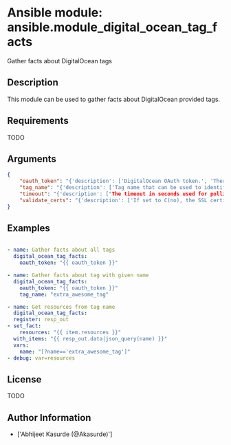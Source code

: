 # Ansible module: ansible.module_digital_ocean_tag_facts


Gather facts about DigitalOcean tags

## Description

This module can be used to gather facts about DigitalOcean provided tags.

## Requirements

TODO

## Arguments

``` json
{
    "oauth_token": "{'description': ['DigitalOcean OAuth token.', 'There are several other environment variables which can be used to provide this value.', "i.e., - 'DO_API_TOKEN', 'DO_API_KEY', 'DO_OAUTH_TOKEN' and 'OAUTH_TOKEN'"], 'required': False, 'aliases': ['api_token']}",
    "tag_name": "{'description': ['Tag name that can be used to identify and reference a tag.'], 'required': False}",
    "timeout": "{'description': ["The timeout in seconds used for polling DigitalOcean's API."], 'default': 30}",
    "validate_certs": "{'description': ['If set to C(no), the SSL certificates will not be validated.', 'This should only set to C(no) used on personally controlled sites using self-signed certificates.'], 'default': True, 'type': 'bool'}",
}
```

## Examples


``` yaml

- name: Gather facts about all tags
  digital_ocean_tag_facts:
    oauth_token: "{{ oauth_token }}"

- name: Gather facts about tag with given name
  digital_ocean_tag_facts:
    oauth_token: "{{ oauth_token }}"
    tag_name: "extra_awesome_tag"

- name: Get resources from tag name
  digital_ocean_tag_facts:
  register: resp_out
- set_fact:
    resources: "{{ item.resources }}"
  with_items: "{{ resp_out.data|json_query(name) }}"
  vars:
    name: "[?name=='extra_awesome_tag']"
- debug: var=resources

```

## License

TODO

## Author Information
  - ['Abhijeet Kasurde (@Akasurde)']
